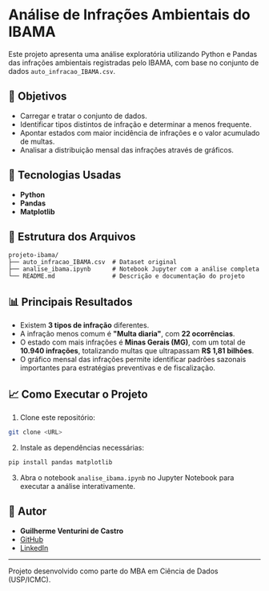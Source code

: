 # Análise de Infrações Ambientais do IBAMA

Este projeto apresenta uma análise exploratória utilizando Python e Pandas das infrações ambientais registradas pelo IBAMA, com base no conjunto de dados `auto_infracao_IBAMA.csv`.

## 📌 Objetivos

- Carregar e tratar o conjunto de dados.
- Identificar tipos distintos de infração e determinar a menos frequente.
- Apontar estados com maior incidência de infrações e o valor acumulado de multas.
- Analisar a distribuição mensal das infrações através de gráficos.

## 🚀 Tecnologias Usadas

- **Python**
- **Pandas**
- **Matplotlib**

## 📂 Estrutura dos Arquivos

```
projeto-ibama/
├── auto_infracao_IBAMA.csv  # Dataset original
├── analise_ibama.ipynb      # Notebook Jupyter com a análise completa
└── README.md                # Descrição e documentação do projeto
```

## 📊 Principais Resultados

- Existem **3 tipos de infração** diferentes.
- A infração menos comum é **"Multa diaria"**, com **22 ocorrências**.
- O estado com mais infrações é **Minas Gerais (MG)**, com um total de **10.940 infrações**, totalizando multas que ultrapassam **R$ 1,81 bilhões**.
- O gráfico mensal das infrações permite identificar padrões sazonais importantes para estratégias preventivas e de fiscalização.

## 📈 Como Executar o Projeto

1. Clone este repositório:

```bash
git clone <URL>
```

2. Instale as dependências necessárias:

```bash
pip install pandas matplotlib
```

3. Abra o notebook `analise_ibama.ipynb` no Jupyter Notebook para executar a análise interativamente.

## 📝 Autor

- **Guilherme Venturini de Castro**
- [GitHub](https://github.com/gvc2010)
- [LinkedIn](https://www.linkedin.com/in/guilherme-venturini-castro/)

---

Projeto desenvolvido como parte do MBA em Ciência de Dados (USP/ICMC).

